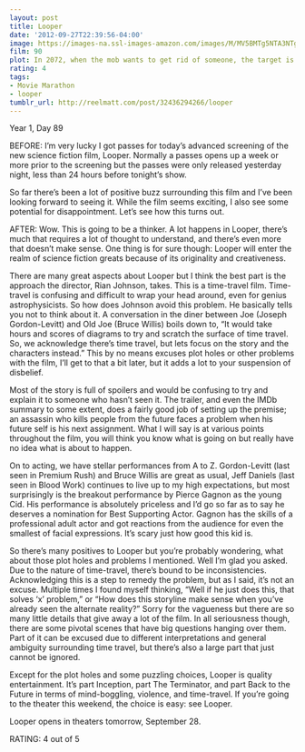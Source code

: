 ```yaml
---
layout: post
title: Looper
date: '2012-09-27T22:39:56-04:00'
image: https://images-na.ssl-images-amazon.com/images/M/MV5BMTg5NTA3NTg4NF5BMl5BanBnXkFtZTcwNTA0NDYzOA@@._V1_UX182_CR0,0,182,268_AL_.jpg
film: 90
plot: In 2072, when the mob wants to get rid of someone, the target is sent 30 years into the past, where a hired gun awaits. Someone like Joe, who one day learns the mob wants to ‘close the loop’ by transporting back Joe’s future self.
rating: 4
tags:
- Movie Marathon
- looper
tumblr_url: http://reelmatt.com/post/32436294266/looper
---
```


Year 1, Day 89

BEFORE: I’m very lucky I got passes for today’s advanced screening of the new science fiction film, Looper. Normally a passes opens up a week or more prior to the screening but the passes were only released yesterday night, less than 24 hours before tonight’s show.

So far there’s been a lot of positive buzz surrounding this film and I’ve been looking forward to seeing it. While the film seems exciting, I also see some potential for disappointment. Let’s see how this turns out.

AFTER: Wow. This is going to be a thinker. A lot happens in Looper, there’s much that requires a lot of thought to understand, and there’s even more that doesn’t make sense. One thing is for sure though: Looper will enter the realm of science fiction greats because of its originality and creativeness.

There are many great aspects about Looper but I think the best part is the approach the director, Rian Johnson, takes. This is a time-travel film. Time-travel is confusing and difficult to wrap your head around, even for genius astrophysicists. So how does Johnson avoid this problem. He basically tells you not to think about it. A conversation in the diner between Joe (Joseph Gordon-Levitt) and Old Joe (Bruce Willis) boils down to, “It would take hours and scores of diagrams to try and scratch the surface of time travel. So, we acknowledge there’s time travel, but lets focus on the story and the characters instead.” This by no means excuses plot holes or other problems with the film, I’ll get to that a bit later, but it adds a lot to your suspension of disbelief.

Most of the story is full of spoilers and would be confusing to try and explain it to someone who hasn’t seen it. The trailer, and even the IMDb summary to some extent, does a fairly good job of setting up the premise; an assassin who kills people from the future faces a problem when his future self is his next assignment. What I will say is at various points throughout the film, you will think you know what is going on but really have no idea what is about to happen.

On to acting, we have stellar performances from A to Z. Gordon-Levitt (last seen in Premium Rush) and Bruce Willis are great as usual, Jeff Daniels (last seen in Blood Work) continues to live up to my high expectations, but most surprisingly is the breakout performance by Pierce Gagnon as the young Cid. His performance is absolutely priceless and I’d go so far as to say he deserves a nomination for Best Supporting Actor. Gagnon has the skills of a professional adult actor and got reactions from the audience for even the smallest of facial expressions. It’s scary just how good this kid is.

So there’s many positives to Looper but you’re probably wondering, what about those plot holes and problems I mentioned. Well I’m glad you asked. Due to the nature of time-travel, there’s bound to be inconsistencies. Acknowledging this is a step to remedy the problem, but as I said, it’s not an excuse. Multiple times I found myself thinking, “Well if he just does this, that solves ‘x’ problem,” or “How does this storyline make sense when you’ve already seen the alternate reality?” Sorry for the vagueness but there are so many little details that give away a lot of the film. In all seriousness though, there are some pivotal scenes that have big questions hanging over them. Part of it can be excused due to different interpretations and general ambiguity surrounding time travel, but there’s also a large part that just cannot be ignored.

Except for the plot holes and some puzzling choices, Looper is quality entertainment. It’s part Inception, part The Terminator, and part Back to the Future in terms of mind-boggling, violence, and time-travel. If you’re going to the theater this weekend, the choice is easy: see Looper.

Looper opens in theaters tomorrow, September 28.

RATING: 4 out of 5
